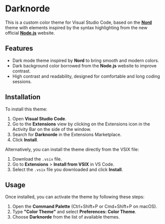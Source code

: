 # Darknorde

This is a custom color theme for Visual Studio Code, based on the [**Nord**](https://www.nordtheme.com/) theme with elements inspired by the syntax highlighting from the new official [**Node.js**](https://nodejs.org/en/) website.

## Features

- Dark mode theme inspired by **Nord** to bring smooth and modern colors.
- Dark background color borrowed from the **Node.js** website to improve contrast.
- High contrast and readability, designed for comfortable and long coding sessions.

## Installation

To install this theme:

1. Open **Visual Studio Code**.
2. Go to the **Extensions** view by clicking on the Extensions icon in the Activity Bar on the side of the window.
3. Search for **Darknorde** in the Extensions Marketplace.
4. Click **Install**.

Alternatively, you can install the theme directly from the VSIX file:
1. Download the `.vsix` file.
2. Go to **Extensions** > **Install from VSIX** in VS Code.
3. Select the `.vsix` file you downloaded and click **Install**.

## Usage

Once installed, you can activate the theme by following these steps:

1. Open the **Command Palette** (Ctrl+Shift+P or Cmd+Shift+P on macOS).
2. Type **"Color Theme"** and select **Preferences: Color Theme**.
3. Choose **Darknorde** from the list of available themes.

